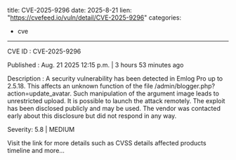  
title: CVE-2025-9296
date: 2025-8-21
lien: "https://cvefeed.io/vuln/detail/CVE-2025-9296"
categories:
  - cve
---

CVE ID : CVE-2025-9296

Published :  Aug. 21
2025
12:15 p.m. | 3 hours
53 minutes ago

Description : A security vulnerability has been detected in Emlog Pro up to 2.5.18. This affects an unknown function of the file /admin/blogger.php?action=update_avatar. Such manipulation of the argument image leads to unrestricted upload. It is possible to launch the attack remotely. The exploit has been disclosed publicly and may be used. The vendor was contacted early about this disclosure but did not respond in any way.

Severity: 5.8 | MEDIUM

Visit the link for more details
such as CVSS details
affected products
timeline
and more...
